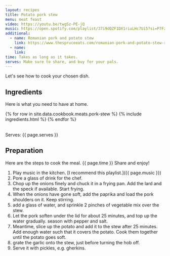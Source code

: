 ```yaml
---
layout: recipes
title: Potato pork stew
menu: meat feast
video: https://youtu.be/twgSz-PE-jQ
music: https://open.spotify.com/playlist/37i9dQZF1DX1riuLHc7Ui5?si=P7Fz8s18QQKamfbkYGBJ_w
additional:
  - name: Romanian pork and potato stew
    link: https://www.thespruceeats.com/romanian-pork-and-potato-stew-recipe-1137274
  - name: 
    link: 
time: Takes as long as it takes.
serves: Make sure to share, and buy for your pals.
---
```


Let's see how to cook your chosen dish.

## Ingredients

Here is what you need to have at home.

<table>
  {% for row  in site.data.cookbook.meats.pork-stew %}
{% include ingredients.html %}
  {% endfor %}
</table>

Serves: {{ page.serves }}

## Preparation

Here are the steps to cook the meal. {{ page.time }} Share and enjoy!

1. Play music in the kitchen. [I recommend this playlist.]({{ page.music }})
2. Pore a glass of drink for the chef.
3. Chop up the onions finely and chuck it in a frying pan. Add the lard and the speck if available. Start frying.
4. When the onions have gone soft, add the paprika and load the pork shoulders on it. Keep stirring.
5. add a glass of water, and sprinkle 2 pinches of vegetable mix over the stew.
6. Let the pork soften under the lid for about 25 minutes, and top up the water gradually. season with pepper and salt.
7. Meantime, slice up the potato and add it to the stew after 25 minutes. Add enough water such that it covers the potato. Cook them together until the potato goes soft.
8. grate the garlic onto the stew, just before turning the hob off.
9. Serve it with pickles, e.g. gherkins.